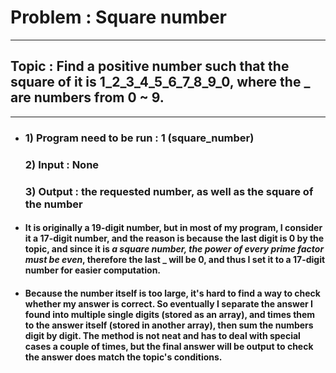 # Problem : Square number
***
## Topic : Find a positive number such that the square of it is 1_2_3_4_5_6_7_8_9_0, where the _ are numbers from 0 ~ 9.
***
* ### 1) Program need to be run : __1 (square_number)__
  ### 2) Input : __None__
  ### 3) Output :  __the requested number__, as well as __the square of the number__ 
* ####  It is originally a 19-digit number, but in most of my program, I consider it a 17-digit number, and the reason is because the last digit is 0 by the topic, and since it is _a square number, the power of every prime factor must be even_, therefore the last _ will be 0, and thus I set it to a 17-digit number for easier computation.
* ####  Because the number itself is too large, it's hard to find a way to check whether my answer is correct. So eventually I separate the answer I found into multiple single digits (stored as an array), and times them to the answer itself (stored in another array), then sum the numbers digit by digit. The method is not neat and has to deal with special cases a couple of times, but the final answer will be output to check the answer does match the topic's conditions.
